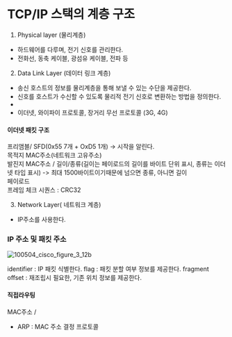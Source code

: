 # TCP/IP 스택의 계층 구조

1. Physical layer (물리계층)  
- 하드웨어를 다루며, 전기 신호를 관리한다.  
- 전화선, 동축 케이블, 광섬유 케이블, 전파 등

2. Data Link Layer (데이터 링크 계층)  
- 송신 호스트의 정보를 물리계층을 통해 보낼 수 있는 수단을 제공한다.  
- 신호를 호스트가 수신할 수 있도록 물리적 전기 신호로 변환하는 방법을 정의한다.
- 
- 이더넷, 와이파이 프로토콜, 장거리 무선 프로토콜 (3G, 4G)  

#### 이더넷 패킷 구조
프리앰블/ SFD(0x55 7개 + OxD5 1개) -> 시작을 알린다.  
목적지 MAC주소(네트워크 고유주소)  
발진지 MAC주소 / 길이/종류(길이는 페이로드의 길이를 바이트 단위 표시, 종류는 이더넷 타입 표시) -> 최대 1500바이트이기때문에 넘으면 종류, 아니면 길이  
페이로드  
프레임 체크 시퀀스 : CRC32  

3. Network Layer( 네트워크 계층)
- IP주소를 사용한다.  

### IP 주소 및 패킷 주소
![100504_cisco_figure_3_12b](https://user-images.githubusercontent.com/80669633/223909398-a970f426-f29e-43dc-a7e4-ba14256b9fdc.gif)

identifier : IP 패킷 식별한다.
flag : 패킷 분할 여부 정보를 제공한다.
fragment offset :  재조립시 필요한, 기존 위치 정보를 제공한다.

#### 직접라우팅  
MAC주소 / 
* ARP : MAC 주소 결정 프로토콜  
